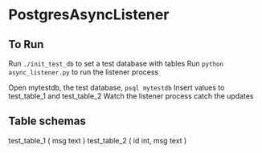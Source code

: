 # PostgresAsyncListener

## To Run
Run `./init_test_db` to set a test database with tables
Run `python async_listener.py` to run the listener process

Open mytestdb, the test database, `psql mytestdb`
Insert values to test_table_1 and test_table_2
Watch the listener process catch the updates

## Table schemas
test_table_1 ( msg text )
test_table_2 ( id int, msg text )
